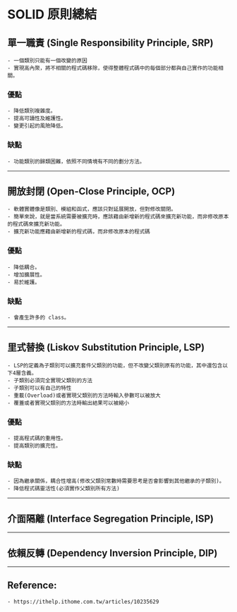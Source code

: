 # SOLID 原則總結


## 單一職責 (Single Responsibility Principle, SRP)
    - 一個類別只能有一個改變的原因
    - 實現高內聚，將不相關的程式碼移除，使得整體程式碼中的每個部分都與自己實作的功能相關。

### 優點
    - 降低類別複雜度。
    - 提高可讀性及維護性。
    - 變更引起的風險降低。

### 缺點
    - 功能類別的歸類困難，依照不同情境有不同的劃分方法。



---
## 開放封閉 (Open-Close Principle, OCP)
    - 軟體實體像是類別、模組和函式，應該只對延展開放，但對修改關閉。
    - 簡單來說，就是當系統需要被擴充時，應該藉由新增新的程式碼來擴充新功能，而非修改原本的程式碼來擴充新功能。
    - 擴充新功能應藉由新增新的程式碼，而非修改原本的程式碼

### 優點
    - 降低耦合。
    - 增加擴展性。
    - 易於維護。

### 缺點
    - 會產生許多的 class。


---
## 里式替換 (Liskov Substitution Principle, LSP)
    - LSP的定義為子類別可以擴充套件父類別的功能，但不改變父類別原有的功能，其中還包含以下4層含義。
    - 子類別必須完全實現父類別的方法
    - 子類別可以有自己的特性
    - 重載(Overload)或者實現父類別的方法時輸入參數可以被放大
    - 覆蓋或者實現父類別的方法時輸出結果可以被縮小

### 優點
    - 提高程式碼的重用性。
    - 提高類別的擴充性。

### 缺點
    - 因為繼承關係，耦合性增高(修改父類別常數時需要思考是否會影響到其他繼承的子類別)。
    - 降低程式碼靈活性(必須實作父類別所有方法)
    

    
---
## 介面隔離 (Interface Segregation Principle, ISP)



---
## 依賴反轉 (Dependency Inversion Principle, DIP)



---
## Reference:
    - https://ithelp.ithome.com.tw/articles/10235629